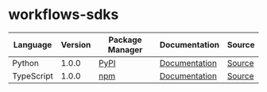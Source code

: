 # workflows-sdks

|Language|Version|Package Manager|Documentation|Source|
|-|-|-|-|-|
|Python|1.0.0|[PyPI](https://pypi.org/project/leap-workflows-python-sdk/1.0.0)|[Documentation](https://github.com/leap-ai/workflows-sdks/tree/main/sdks/python/blob//README.md)|[Source](https://github.com/leap-ai/workflows-sdks/tree/main/sdks/python)|
|TypeScript|1.0.0|[npm](https://www.npmjs.com/package/@leap-ai/workflows/v/1.0.0)|[Documentation](https://github.com/leap-ai/workflows-sdks/tree/main/sdks/typescript/blob//README.md)|[Source](https://github.com/leap-ai/workflows-sdks/tree/main/sdks/typescript)|